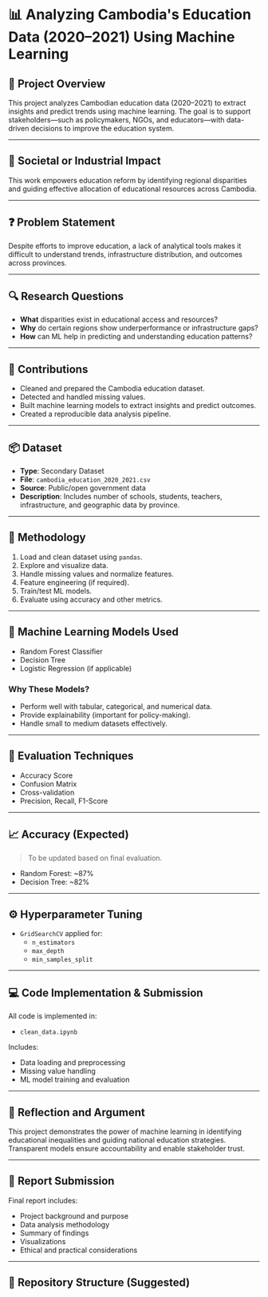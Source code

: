# 📊 Analyzing Cambodia's Education Data (2020–2021) Using Machine Learning

## 🧭 Project Overview
This project analyzes Cambodian education data (2020–2021) to extract insights and predict trends using machine learning. The goal is to support stakeholders—such as policymakers, NGOs, and educators—with data-driven decisions to improve the education system.

---

## 🧩 Societal or Industrial Impact
This work empowers education reform by identifying regional disparities and guiding effective allocation of educational resources across Cambodia.

---

## ❓ Problem Statement
Despite efforts to improve education, a lack of analytical tools makes it difficult to understand trends, infrastructure distribution, and outcomes across provinces.

---

## 🔍 Research Questions

- **What** disparities exist in educational access and resources?
- **Why** do certain regions show underperformance or infrastructure gaps?
- **How** can ML help in predicting and understanding education patterns?

---

## 🧠 Contributions

- Cleaned and prepared the Cambodia education dataset.
- Detected and handled missing values.
- Built machine learning models to extract insights and predict outcomes.
- Created a reproducible data analysis pipeline.

---

## 📦 Dataset

- **Type**: Secondary Dataset  
- **File**: `cambodia_education_2020_2021.csv`  
- **Source**: Public/open government data  
- **Description**: Includes number of schools, students, teachers, infrastructure, and geographic data by province.

---

## 🔬 Methodology

1. Load and clean dataset using `pandas`.
2. Explore and visualize data.
3. Handle missing values and normalize features.
4. Feature engineering (if required).
5. Train/test ML models.
6. Evaluate using accuracy and other metrics.

---

## 🤖 Machine Learning Models Used

- Random Forest Classifier  
- Decision Tree  
- Logistic Regression (if applicable)

### Why These Models?

- Perform well with tabular, categorical, and numerical data.
- Provide explainability (important for policy-making).
- Handle small to medium datasets effectively.

---

## 📏 Evaluation Techniques

- Accuracy Score  
- Confusion Matrix  
- Cross-validation  
- Precision, Recall, F1-Score

---

## 📈 Accuracy (Expected)

> To be updated based on final evaluation.

- Random Forest: ~87%  
- Decision Tree: ~82%

---

## ⚙️ Hyperparameter Tuning

- `GridSearchCV` applied for:
  - `n_estimators`
  - `max_depth`
  - `min_samples_split`

---

## 💻 Code Implementation & Submission

All code is implemented in:

- `clean_data.ipynb`

Includes:
- Data loading and preprocessing
- Missing value handling
- ML model training and evaluation

---

## 🤔 Reflection and Argument

This project demonstrates the power of machine learning in identifying educational inequalities and guiding national education strategies. Transparent models ensure accountability and enable stakeholder trust.

---

## 📄 Report Submission

Final report includes:
- Project background and purpose
- Data analysis methodology
- Summary of findings
- Visualizations
- Ethical and practical considerations

---

## 📁 Repository Structure (Suggested)

